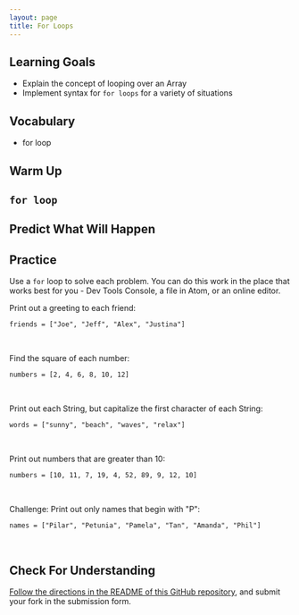 ```yaml
---
layout: page
title: For Loops
---
```


## Learning Goals

- Explain the concept of looping over an Array
- Implement syntax for `for loops` for a variety of situations

## Vocabulary

- <span class="vocab">for loop</span>

## Warm Up

<!-- TO DO: Add vocab activity with array - element, index, et -->

## `for loop`

<!-- TO DO: Discovery Activity -->
<!-- TO DO: THEN Stamp concept -->

## Predict What Will Happen

<!-- Some You Do Activities, practice explaining what is happening in BO rooms -->

## Practice

Use a `for` loop to solve each problem. You can do this work in the place that works best for you - Dev Tools Console, a file in Atom, or an online editor.

<div class="s-card">
  <p>Print out a greeting to each friend:</p>
  <p><code>friends = ["Joe", "Jeff", "Alex", "Justina"]</code></p>
</div>
<br>

<div class="s-card">
  <p>Find the square of each number:</p>
  <p><code>numbers = [2, 4, 6, 8, 10, 12]</code></p>
</div>
<br>

<div class="s-card">
  <p>Print out each String, but capitalize the first character of each String:</p>
  <p><code>words = ["sunny", "beach", "waves", "relax"]</code></p>
</div>
<br>

<div class="s-card">
  <p>Print out numbers that are greater than 10:</p>
  <p><code>numbers = [10, 11, 7, 19, 4, 52, 89, 9, 12, 10]</code></p>
</div>
<br>

<div class="s-card">
  <p>Challenge: Print out only names that begin with "P":</p>
  <p><code>names = ["Pilar", "Petunia", "Pamela", "Tan", "Amanda", "Phil"]</code></p>
</div>
<br>

## Check For Understanding

<!-- TO DO: Make JS version of CFU -->

[Follow the directions in the README of this GitHub repository](https://github.com/turingschool/arrays2_cfu-am0), and submit your fork in the submission form.

<br>
<br>
<br>